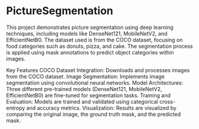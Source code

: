 # PictureSegmentation


This project demonstrates picture segmentation using deep learning techniques, including models like DenseNet121, MobileNetV2, and EfficientNetB0. The dataset used is from the COCO dataset, focusing on food categories such as donuts, pizza, and cake. The segmentation process is applied using mask annotations to predict object categories within images.

Key Features
COCO Dataset Integration: Downloads and processes images from the COCO dataset.
Image Segmentation: Implements image segmentation using convolutional neural networks.
Model Architectures: Three different pre-trained models (DenseNet121, MobileNetV2, EfficientNetB0) are fine-tuned for segmentation tasks.
Training and Evaluation: Models are trained and validated using categorical cross-entropy and accuracy metrics.
Visualization: Results are visualized by comparing the original image, the ground truth mask, and the predicted mask.
